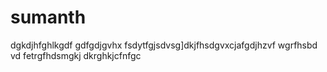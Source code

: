 # sumanth
dgkdjhfghlkgdf
gdfgdjgvhx
fsdytfgjsdvsg]dkjfhsdgvxcjafgdjhzvf
wgrfhsbd vd
fetrgfhdsmgkj
dkrghkjcfnfgc
